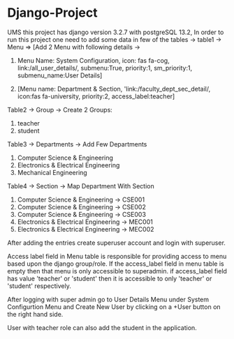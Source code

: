 # Django-Project
UMS
this project has django version 3.2.7 with postgreSQL 13.2, In order to run this project one need to add some data in few of the tables -> 
table1 -> Menu 
=> [Add 2 Menu with following details -> 
1. Menu Name: System Configuration, icon: fas fa-cog, link:/all_user_details/, submenu:True, priority:1, sm_priority:1, submenu_name:User Details] 

2. [Menu name: Department & Section, 'link:/faculty_dept_sec_detail/, icon:fas fa-university, priority:2, access_label:teacher]

Table2 -> Group -> Create 2 Groups:
 1. teacher
 2. student

Table3 -> Departments -> Add Few Departments
1. Computer Science & Engineering
2. Electronics & Electrical Engineering
3. Mechanical Engineering

Table4 -> Section -> Map Department With Section
1.  Computer Science & Engineering -> CSE001
2.  Computer Science & Engineering -> CSE002
3.  Computer Science & Engineering -> CSE003
1.  Electronics & Electrical Engineering -> MEC001
2.  Electronics & Electrical Engineering -> MEC002

After adding the entries create superuser account and login with superuser.

Access label field in Menu table is responsible for providing access to menu based upon the django group/role.
If the access_label field in menu table is empty then that menu is only accessible to superadmin.
if access_label field has value 'teacher' or 'student' then it is accessible to only 'teacher' or 'student' respectively.

After logging with super admin go to User Details Menu under System Configurtion Menu and 
Create New User by clicking on a +User button on the right hand side.

User with teacher role can also add the student in the application.
